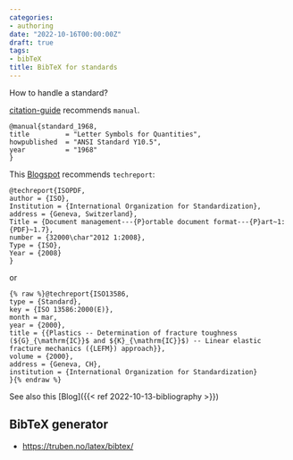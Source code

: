 ```yaml
---
categories:
- authoring
date: "2022-10-16T00:00:00Z"
draft: true
tags:
- bibTeX
title: BibTeX for standards
---
```


How to handle a standard?

[citation-guide] recommends `manual`.

    @manual{standard_1968,
    title         = "Letter Symbols for Quantities",
    howpublished  = "ANSI Standard Y10.5",
    year          = "1968"
    }


This [Blogspot](https://b-p-i.blogspot.com/2012/08/cite-iso-standard-bibtex.html) recommends `techreport`:

    @techreport{ISOPDF,
    author = {ISO},
    Institution = {International Organization for Standardization},
    address = {Geneva, Switzerland},
    Title = {Document management---{P}ortable document format---{P}art~1: {PDF}~1.7},
    number = {32000\char"2012 1:2008},
    Type = {ISO},
    Year = {2008}
    }

or 

~~~
{% raw %}@techreport{ISO13586,
type = {Standard},
key = {ISO 13586:2000(E)},
month = mar,
year = {2000},
title = {{Plastics -- Determination of fracture toughness (${G}_{\mathrm{IC}}$ and ${K}_{\mathrm{IC}}$) -- Linear elastic fracture mechanics ({LEFM}) approach}},
volume = {2000},
address = {Geneva, CH},
institution = {International Organization for Standardization}
}{% endraw %}
~~~

See also this [Blog]({{< ref 2022-10-13-bibliography >}})

[citation-guide]: https://libguides.nps.edu/citation/ieee-bibtex



## BibTeX generator

- https://truben.no/latex/bibtex/

